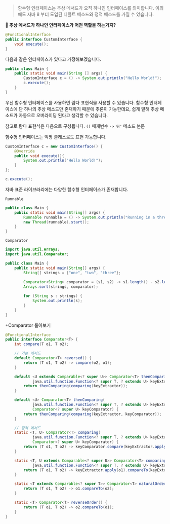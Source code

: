> 함수형 인터페이스는 추상 메서드가 오직 하나인 인터페이스를 의미합니다. 이외에도 자바 8 부터 도입된 디폴트 메소드와 정적 메소드를 가질 수 있습니다. 

**🥹 추상 메서드가 하나인 인터페이스가 어떤 역할을 하는거지?**
```java
@FunctionalInterface
public interface CustomInterface {
	void execute();
}
```

다음과 같은 인터페이스가 있다고 가정해보겠습니다. 
```java
public class Main {
	public static void main(String [] args) {
		CustomInterface c = () -> System.out.println("Hello World!");
		c.execute();
	}
}
```

우선 함수형 인터페이스를 사용하면 람다 표현식을 사용할 수 있습니다. 함수형 인터페이스에 단 하나의 추상 메소드만 존재하기 때문에 추론이 가능한데요, 쉽게 말해 추상 메소드가 자동으로 오버라이딩 된다고 생각할 수 있습니다. 

참고로 람다 표현식은 다음으로 구성됩니다.
`()` 매개변수 
`-> 뒤'` 메소드 본문 

함수형 인터페이스는 익명 클래스로도 표현 가능합니다. 
```java
CustomInterface c = new CustomInterface() {
	@Override
	public void execute(){
		System.out.println("Hello World!");
	}
};

c.execute();
```

자바 표준 라이브러리에는 다양한 함수형 인터페이스가 존재합니다.

`Runnable`
```java
public class Main {
    public static void main(String[] args) {
        Runnable runnable = () -> System.out.println("Running in a thread");
        new Thread(runnable).start();
    }
}
```

`Comparator`
```java
import java.util.Arrays;
import java.util.Comparator;

public class Main {
    public static void main(String[] args) {
        String[] strings = {"one", "two", "three"};
        
        Comparator<String> comparator = (s1, s2) -> s1.length() - s2.length();
        Arrays.sort(strings, comparator);

        for (String s : strings) {
            System.out.println(s);
        }
    }
}
```

+Comparator 톺아보기
```java
@FunctionalInterface
public interface Comparator<T> {
    int compare(T o1, T o2);

    // 기본 메서드
    default Comparator<T> reversed() {
        return (T o1, T o2) -> compare(o2, o1);
    }

    default <U extends Comparable<? super U>> Comparator<T> thenComparing(
            java.util.function.Function<? super T, ? extends U> keyExtractor) {
        return thenComparing(comparing(keyExtractor));
    }

    default <U> Comparator<T> thenComparing(
            java.util.function.Function<? super T, ? extends U> keyExtractor,
            Comparator<? super U> keyComparator) {
        return thenComparing(comparing(keyExtractor, keyComparator));
    }

    // 정적 메서드
    static <T, U> Comparator<T> comparing(
            java.util.function.Function<? super T, ? extends U> keyExtractor,
            Comparator<? super U> keyComparator) {
        return (T o1, T o2) -> keyComparator.compare(keyExtractor.apply(o1), keyExtractor.apply(o2));
    }

    static <T, U extends Comparable<? super U>> Comparator<T> comparing(
            java.util.function.Function<? super T, ? extends U> keyExtractor) {
        return (T o1, T o2) -> keyExtractor.apply(o1).compareTo(keyExtractor.apply(o2));
    }

    static <T extends Comparable<? super T>> Comparator<T> naturalOrder() {
        return (T o1, T o2) -> o1.compareTo(o2);
    }

    static <T> Comparator<T> reverseOrder() {
        return (T o1, T o2) -> o2.compareTo(o1);
    }
}

```